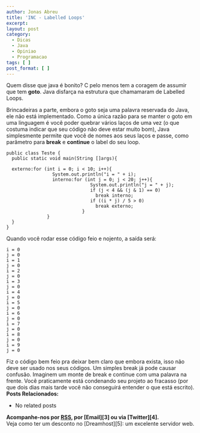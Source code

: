 ```yaml
---
author: Jonas Abreu
title: 'INC - Labelled Loops'
excerpt:
layout: post
category:
  - Dicas
  - Java
  - Opiniao
  - Programacao
tags: [ ]
post_format: [ ]
---
```

Quem disse que java é bonito? C pelo menos tem a coragem de assumir que tem **goto**. Java disfarça na estrutura que chamamaram de Labelled Loops.

Brincadeiras a parte, embora o goto seja uma palavra reservada do Java, ele não está implementado. Como a única razão para se manter o goto em uma linguagem é você poder quebrar vários laços de uma vez (o que costuma indicar que seu código não deve estar muito bom), Java simplesmente permite que você de nomes aos seus laços e passe, como parâmetro para **break** e **continue** o label do seu loop.

    
    public class Teste {
      public static void main(String []args){
    
      externo:for (int i = 0; i < 10; i++){
                     System.out.println("i = " + i);
                     interno:for (int j = 0; j < 20; j++){
                                   System.out.println("j = " + j);
                                   if (j < 4 && (j & 1) == 0)
                                     break interno;
                                   if ((i * j) / 5 > 0)
                                     break externo;
                                }
                   }
      }
    }
    

Quando você rodar esse código feio e nojento, a saída será:

    
    i = 0
    j = 0
    i = 1
    j = 0
    i = 2
    j = 0
    i = 3
    j = 0
    i = 4
    j = 0
    i = 5
    j = 0
    i = 6
    j = 0
    i = 7
    j = 0
    i = 8
    j = 0
    i = 9
    j = 0
    

Fiz o código bem feio pra deixar bem claro que embora exista, isso não deve ser usado nos seus códigos. Um simples break já pode causar confusão. Imaginem um monte de break e continue com uma palavra na frente. Você praticamente está condenando seu projeto ao fracasso (por que dois dias mais tarde você não conseguirá entender o que está escrito). 
**Posts Relacionados:** 
*   No related posts









**Acompanhe-nos por [ RSS][2], por [Email][3] ou via [Twitter][4].**  
Veja como ter um desconto no [Dreamhost][5]: um excelente servidor web.

 [1]: https://twitter.com/share
 [2]: http://feeds.feedburner.com/VidaGeek



